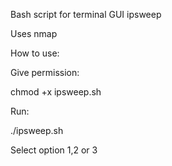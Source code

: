 Bash script for terminal GUI ipsweep

Uses nmap

How to use:

Give permission:

chmod +x ipsweep.sh

Run:

./ipsweep.sh

Select option 1,2 or 3
